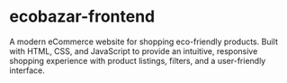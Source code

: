 # ecobazar-frontend
A modern eCommerce website for shopping eco-friendly products. Built with HTML, CSS, and JavaScript to provide an intuitive, responsive shopping experience with product listings, filters, and a user-friendly interface.
